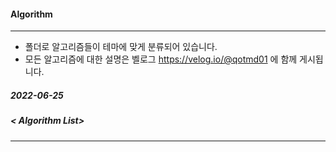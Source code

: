 #### Algorithm
------------------------------------------
* 폴더로 알고리즘들이 테마에 맞게 분류되어 있습니다. 
* 모든 알고리즘에 대한 설명은 벨로그 https://velog.io/@qotmd01 에 함께 게시됩니다. 

##### 2022-06-25
##### < Algorithm List>
------------------------------------------
